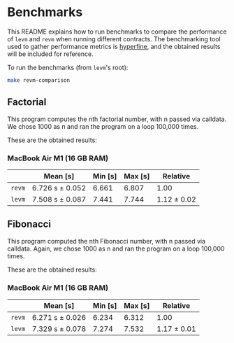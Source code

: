 # Benchmarks
This README explains how to run benchmarks to compare the performance of `levm` and `revm` when running different contracts. The benchmarking tool used to gather performance metrics is [hyperfine](https://github.com/sharkdp/hyperfine), and the obtained results will be included for reference.

To run the benchmarks (from `levm`'s root):
```bash
make revm-comparison
```

## Factorial
This program computes the nth factorial number, with n passed via calldata. We chose 1000 as n and ran the program on a loop 100,000 times.

These are the obtained results:

### MacBook Air M1 (16 GB RAM)
|        |     Mean [s]    | Min [s] | Max [s] |  Relative   |
|--------|-----------------|---------|---------|-------------|
| `revm` | 6.726 s ± 0.052 |  6.661  |  6.807  |    1.00     |
| `levm` | 7.508 s ± 0.087 |  7.441  |  7.744  | 1.12 ± 0.02 |

## Fibonacci
This program computed the nth Fibonacci number, with n passed via calldata. Again, we chose 1000 as n and ran the program on a loop 100,000 times.

These are the obtained results:

### MacBook Air M1 (16 GB RAM)
|        |     Mean [s]    | Min [s] | Max [s] |  Relative   |
|--------|-----------------|---------|---------|-------------|
| `revm` | 6.271 s ± 0.026 |  6.234  |  6.312  |    1.00     |
| `levm` | 7.329 s ± 0.078 |  7.274  |  7.532  | 1.17 ± 0.01 |
